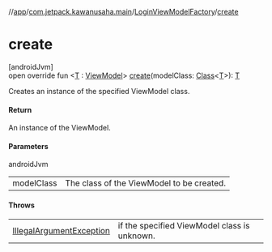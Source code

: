 //[app](../../../index.md)/[com.jetpack.kawanusaha.main](../index.md)/[LoginViewModelFactory](index.md)/[create](create.md)

# create

[androidJvm]\
open override fun &lt;[T](create.md) : [ViewModel](https://developer.android.com/reference/kotlin/androidx/lifecycle/ViewModel.html)&gt; [create](create.md)(modelClass: [Class](https://developer.android.com/reference/kotlin/java/lang/Class.html)&lt;[T](create.md)&gt;): [T](create.md)

Creates an instance of the specified ViewModel class.

#### Return

An instance of the ViewModel.

#### Parameters

androidJvm

| | |
|---|---|
| modelClass | The class of the ViewModel to be created. |

#### Throws

| | |
|---|---|
| [IllegalArgumentException](https://kotlinlang.org/api/latest/jvm/stdlib/kotlin/-illegal-argument-exception/index.html) | if the specified ViewModel class is unknown. |
